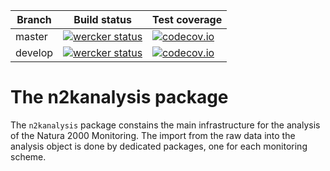 **Branch** | **Build status** | **Test coverage**
-- | -- | --
master | [![wercker status](https://app.wercker.com/status/f3a5129fdc8657713d873b39a2e0ee44/m/master "wercker status")](https://app.wercker.com/project/bykey/f3a5129fdc8657713d873b39a2e0ee44) | [![codecov.io](https://codecov.io/github/INBO-Natura2000/n2kanalysis/coverage.svg?branch=develop)](https://codecov.io/github/INBO-Natura2000/n2kanalysis?branch=master)
develop | [![wercker status](https://app.wercker.com/status/f3a5129fdc8657713d873b39a2e0ee44/m/develop "wercker status")](https://app.wercker.com/project/bykey/f3a5129fdc8657713d873b39a2e0ee44) | [![codecov.io](https://codecov.io/github/INBO-Natura2000/n2kanalysis/coverage.svg?branch=develop)](https://codecov.io/github/INBO-Natura2000/n2kanalysis?branch=develop)

# The n2kanalysis package

The `n2kanalysis` package constains the main infrastructure for the analysis of the Natura 2000 Monitoring. The import from the raw data into the analysis object is done by dedicated packages, one for each monitoring scheme.
